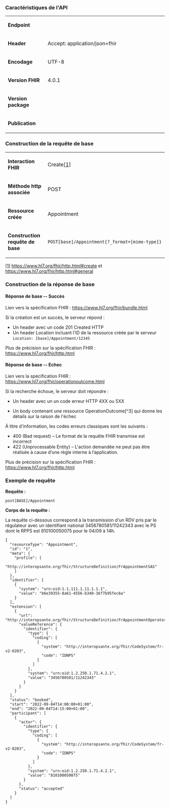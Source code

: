 <!-- Création de rendez-vous -->
### Caractéristiques de l'API

<table>
<tbody>
<tr>
  <td width="25%"><p><strong>Endpoint</strong></p></td>
  <td><p>&nbsp;</p></td>
</tr>
<tr>
  <td width="25%"><p><strong>Header</strong></p></td>
  <td><p>Accept: application/json+fhir</p></td>
</tr>
<tr>
  <td width="25%"><p><strong>Encodage</strong></p></td>
  <td><p>UTF-8</p></td>
</tr>
<tr>
  <td width="25%"><p><strong>Version FHIR</strong></p></td>
  <td><p>4.0.1</p></td>
</tr>
<tr>
  <td width="25%"><p><strong>Version package</strong></p></td>
  <td><p>&nbsp;</p></td>
</tr>
<tr>
  <td width="25%"><p><strong>Publication</strong></p></td>
  <td><p>&nbsp;</p></td>
</tr>
</tbody>
</table>

###  Construction de la requête de base

<table>
<tbody>
<tr>
  <td width="25%"><p><strong>Interaction FHIR</strong></p></td>
  <td><p>Create<a href="#_ftn1" name="_ftnref1">[1]</a></p></td>
</tr>
<tr>
  <td width="25%"><p><strong>Méthode http associée</strong></p></td>
  <td><p>POST</p></td>
</tr>
<tr>
  <td width="25%"><p><strong>Ressource créée</strong></p></td>
  <td><p>Appointment</p></td>
</tr>
<tr>
  <td width="25%"><p><strong>Construction requête de base</strong></p></td>
  <td><p><code>POST[base]/Appointment{?_format=[mime-type]}</code></p></td>
</tr>
</tbody>
</table>
<p><a href="#_ftnref1" name="_ftn1">[1]</a> <a href="https://www.hl7.org/fhir/http.html#create">https://www.hl7.org/fhir/http.html#create</a> et <a href="https://www.hl7.org/fhir/http.html#general">https://www.hl7.org/fhir/http.html#general</a></p>

### Construction de la réponse de base

#### Réponse de base -- Succès

Lien vers la spécification FHIR : <https://www.hl7.org/fhir/bundle.html>

Si la création est un succès, le serveur répond :

-   Un header avec un code 201 Created HTTP
-   Un header Location incluant l'ID de la ressource créée par le serveur `Location: [base]/Appointment/12345`

Plus de précision sur la spécification FHIR :
https://www.hl7.org/fhir/http.html

#### Réponse de base -- Echec

Lien vers la spécification FHIR :
<https://www.hl7.org/fhir/operationoutcome.html>

Si la recherche échoue, le serveur doit répondre :

-   Un header avec un un code erreur HTTP 4XX ou 5XX

-   Un body contenant une ressource OperationOutcome[^3] qui donne les
    détails sur la raison de l'échec

À titre d'information, les codes erreurs classiques sont les suivants :
- 400 (Bad request) – Le format de la requête FHIR transmise est incorrect
- 422 (Unprocessable Entity) – L'action demandée ne peut pas être réalisée à cause d’une règle interne à l’application.

Plus de précision sur la spécification FHIR :
<https://www.hl7.org/fhir/http.html>

### Exemple de requête

**Requête :**

`post[BASE]/Appointment`

**Corps de la requête :**

La requête ci-dessous correspond à la transmission d'un RDV pris par le régulateur avec un identifiant national 3456780581/11242343 avec le PS dont le RPPS est 810100050075 pour le 04/09 à 14h.

```
{
  "resourceType": "Appointment",
  "id": "1",
  "meta": {
    "profile": [
      "http://interopsante.org/fhir/StructureDefinition/FrAppointmentSAS"
    ]
  },
  "identifier": [
    {
      "system": "urn:oid:1.1.111.1.11.1.1.1",
      "value": "b6e39355-8a61-4556-b340-36f7b95fec6a"
    }
  ],
  "extension": [
    {
      "url": "http://interopsante.org/fhir/StructureDefinition/FrAppointmentOperator",
      "valueReference": {
        "identifier": {
          "type": {
            "coding": [
              {
                "system": "http://interopsante.org/fhir/CodeSystem/fr-v2-0203",
                "code": "IDNPS"
              }
            ]
          },
          "system": "urn:oid:1.2.250.1.71.4.2.1",
          "value": "3456780581/11242343"
        }
      }
    }
  ],
  "status": "booked",
  "start": "2022-09-04T14:00:00+01:00",
  "end": "2022-09-04T14:15:00+01:00",
  "participant": [
    {
      "actor": {
        "identifier": {
          "type": {
            "coding": [
              {
                "system": "http://interopsante.org/fhir/CodeSystem/fr-v2-0203",
                "code": "IDNPS"
              }
            ]
          },
          "system": "urn:oid:1.2.250.1.71.4.2.1",
          "value": "810100050075"
        }
      },
      "status": "accepted"
    }
  ]
}

```
